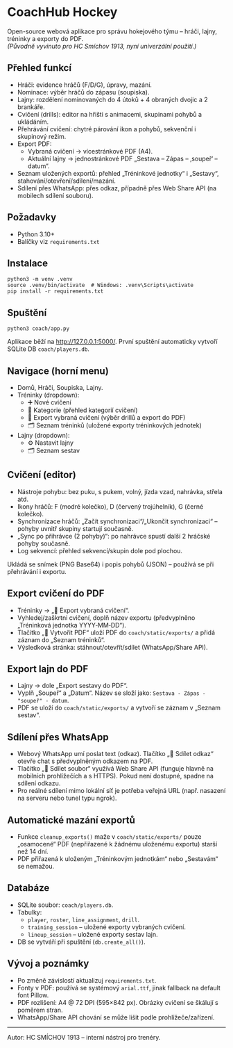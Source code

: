 # CoachHub Hockey  
Open-source webová aplikace pro správu hokejového týmu – hráči, lajny, tréninky a exporty do PDF.  
*(Původně vyvinuto pro HC Smíchov 1913, nyní univerzální použití.)*


## Přehled funkcí
- Hráči: evidence hráčů (F/D/G), úpravy, mazání.
- Nominace: výběr hráčů do zápasu (soupiska).
- Lajny: rozdělení nominovaných do 4 útoků + 4 obraných dvojic a 2 brankáře.
- Cvičení (drills): editor na hřišti s animacemi, skupinami pohybů a ukládáním.
- Přehrávání cvičení: chytré párování ikon a pohybů, sekvenční i skupinový režim.
- Export PDF:
  - Vybraná cvičení → vícestránkové PDF (A4).
  - Aktuální lajny → jednostránkové PDF „Sestava – Zápas – ‚soupeř‘ – datum“.
- Seznam uložených exportů: přehled „Tréninkové jednotky“ i „Sestavy“, stahování/otevření/sdílení/mazání.
- Sdílení přes WhatsApp: přes odkaz, případně přes Web Share API (na mobilech sdílení souboru).

## Požadavky
- Python 3.10+
- Balíčky viz `requirements.txt`

## Instalace
```
python3 -m venv .venv
source .venv/bin/activate  # Windows: .venv\Scripts\activate
pip install -r requirements.txt
```

## Spuštění
```
python3 coach/app.py
```
Aplikace běží na http://127.0.0.1:5000/.
První spuštění automaticky vytvoří SQLite DB `coach/players.db`.

## Navigace (horní menu)
- Domů, Hráči, Soupiska, Lajny.
- Tréninky (dropdown):
  - ➕ Nové cvičení
  - 📂 Kategorie (přehled kategorií cvičení)
  - 📄 Export vybraná cvičení (výběr drillů a export do PDF)
  - 🗂 Seznam tréninků (uložené exporty tréninkových jednotek)
- Lajny (dropdown):
  - ⚙️ Nastavit lajny
  - 🗂 Seznam sestav

## Cvičení (editor)
- Nástroje pohybu: bez puku, s pukem, volný, jízda vzad, nahrávka, střela atd.
- Ikony hráčů: F (modré kolečko), D (červený trojúhelník), G (černé kolečko).
- Synchronizace hráčů: „Začít synchronizaci“/„Ukončit synchronizaci“ – pohyby uvnitř skupiny startují současně.
- „Sync po přihrávce (2 pohyby)“: po nahrávce spustí další 2 hráčské pohyby současně.
- Log sekvencí: přehled sekvencí/skupin dole pod plochou.

Ukládá se snímek (PNG Base64) i popis pohybů (JSON) – používá se při přehrávání i exportu.

## Export cvičení do PDF
- Tréninky → „📄 Export vybraná cvičení“.
- Vyhledej/zaškrtni cvičení, doplň název exportu (předvyplněno „Tréninková jednotka YYYY‑MM‑DD“).
- Tlačítko „📄 Vytvořit PDF“ uloží PDF do `coach/static/exports/` a přidá záznam do „Seznam tréninků“.
- Výsledková stránka: stáhnout/otevřít/sdílet (WhatsApp/Share API).

## Export lajn do PDF
- Lajny → dole „Export sestavy do PDF“.
- Vyplň „Soupeř“ a „Datum“. Název se složí jako: `Sestava - Zápas - "soupeř" - datum`.
- PDF se uloží do `coach/static/exports/` a vytvoří se záznam v „Seznam sestav“.

## Sdílení přes WhatsApp
- Webový WhatsApp umí poslat text (odkaz). Tlačítko „📲 Sdílet odkaz“ otevře chat s předvyplněným odkazem na PDF.
- Tlačítko „📎 Sdílet soubor“ využívá Web Share API (funguje hlavně na mobilních prohlížečích a s HTTPS). Pokud není dostupné, spadne na sdílení odkazu.
- Pro reálné sdílení mimo lokální síť je potřeba veřejná URL (např. nasazení na serveru nebo tunel typu ngrok).

## Automatické mazání exportů
- Funkce `cleanup_exports()` maže v `coach/static/exports/` pouze „osamocené“ PDF (nepřiřazené k žádnému uloženému exportu) starší než 14 dní.
- PDF přiřazená k uloženým „Tréninkovým jednotkám“ nebo „Sestavám“ se nemažou.

## Databáze
- SQLite soubor: `coach/players.db`.
- Tabulky:
  - `player`, `roster`, `line_assignment`, `drill`.
  - `training_session` – uložené exporty vybraných cvičení.
  - `lineup_session` – uložené exporty sestav lajn.
- DB se vytváří při spuštění (`db.create_all()`).

## Vývoj a poznámky
- Po změně závislostí aktualizuj `requirements.txt`.
- Fonty v PDF: používá se systémový `arial.ttf`, jinak fallback na default font Pillow.
- PDF rozlišení: A4 @ 72 DPI (595×842 px). Obrázky cvičení se škálují s poměrem stran.
- WhatsApp/Share API chování se může lišit podle prohlížeče/zařízení.

---

Autor: HC SMÍCHOV 1913 – interní nástroj pro trenéry.

